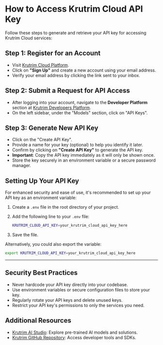 # How to Access Krutrim Cloud API Key

Follow these steps to generate and retrieve your API key for accessing Krutrim Cloud services:

## Step 1: Register for an Account
- Visit [Krutrim Cloud Platform](https://www.olakrutrim.com/cloud).
- Click on **"Sign Up"** and create a new account using your email address.
- Verify your email address by clicking the link sent to your inbox.

## Step 2: Submit a Request for API Access
- After logging into your account, navigate to the **Developer Platform** section at [Krutrim Developers Platform](https://olakrutrim.com/developers/).
- On the left sidebar, under the "Models" section, click on "API Keys".

## Step 3: Generate New API Key
- Click on the "Create API Key".
- Provide a name for your key (optional) to help you identify it later.
- Confirm by clicking on **"Create API Key"** to generate the API key.
- **Important**: Copy the API key immediately as it will only be shown once.
- Store the key securely in an environment variable or a secure password manager.

## Setting Up Your API Key

For enhanced security and ease of use, it's recommended to set up your API key as an environment variable:

1. Create a `.env` file in the root directory of your project.
2. Add the following line to your `.env` file:

    ```bash
    KRUTRIM_CLOUD_API_KEY=your_krutrim_cloud_api_key_here
    ```

3. Save the file.


Alternatively, you could also export the variable:
   ```bash
   export KRUTRIM_CLOUD_API_KEY=your_krutrim_cloud_api_key_here
   ```
--- 

## Security Best Practices
- Never hardcode your API key directly into your codebase.
- Use environment variables or secure configuration files to store your key.
- Regularly rotate your API keys and delete unused keys.
- Restrict your API key's permissions to only the services you need.

## Additional Resources
- [Krutrim AI Studio](https://www.olakrutrim.com/ai-studio): Explore pre-trained AI models and solutions.
- [Krutrim GitHub Repository](https://github.com/ola-krutrim/ai-cloud): Access developer tools and SDKs.

